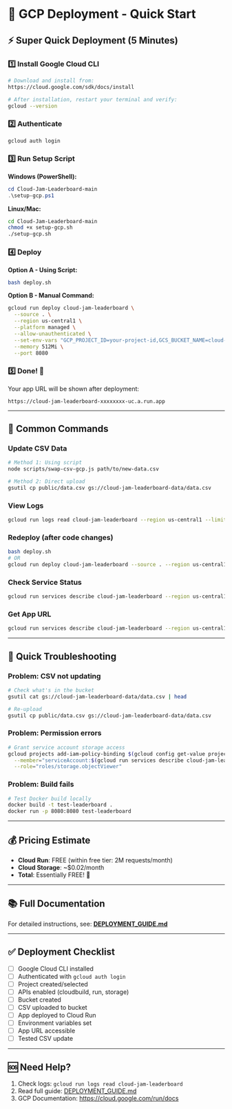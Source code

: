 # 🚀 GCP Deployment - Quick Start

## ⚡ Super Quick Deployment (5 Minutes)

### 1️⃣ **Install Google Cloud CLI**
```bash
# Download and install from:
https://cloud.google.com/sdk/docs/install

# After installation, restart your terminal and verify:
gcloud --version
```

### 2️⃣ **Authenticate**
```bash
gcloud auth login
```

### 3️⃣ **Run Setup Script**

**Windows (PowerShell):**
```powershell
cd Cloud-Jam-Leaderboard-main
.\setup-gcp.ps1
```

**Linux/Mac:**
```bash
cd Cloud-Jam-Leaderboard-main
chmod +x setup-gcp.sh
./setup-gcp.sh
```

### 4️⃣ **Deploy**

**Option A - Using Script:**
```bash
bash deploy.sh
```

**Option B - Manual Command:**
```bash
gcloud run deploy cloud-jam-leaderboard \
  --source . \
  --region us-central1 \
  --platform managed \
  --allow-unauthenticated \
  --set-env-vars "GCP_PROJECT_ID=your-project-id,GCS_BUCKET_NAME=cloud-jam-leaderboard-data,CSV_FILE_NAME=data.csv" \
  --memory 512Mi \
  --port 8080
```

### 5️⃣ **Done! 🎉**
Your app URL will be shown after deployment:
```
https://cloud-jam-leaderboard-xxxxxxxx-uc.a.run.app
```

---

## 📝 Common Commands

### Update CSV Data
```bash
# Method 1: Using script
node scripts/swap-csv-gcp.js path/to/new-data.csv

# Method 2: Direct upload
gsutil cp public/data.csv gs://cloud-jam-leaderboard-data/data.csv
```

### View Logs
```bash
gcloud run logs read cloud-jam-leaderboard --region us-central1 --limit 50
```

### Redeploy (after code changes)
```bash
bash deploy.sh
# OR
gcloud run deploy cloud-jam-leaderboard --source . --region us-central1
```

### Check Service Status
```bash
gcloud run services describe cloud-jam-leaderboard --region us-central1
```

### Get App URL
```bash
gcloud run services describe cloud-jam-leaderboard --region us-central1 --format 'value(status.url)'
```

---

## 🐛 Quick Troubleshooting

### Problem: CSV not updating
```bash
# Check what's in the bucket
gsutil cat gs://cloud-jam-leaderboard-data/data.csv | head

# Re-upload
gsutil cp public/data.csv gs://cloud-jam-leaderboard-data/data.csv
```

### Problem: Permission errors
```bash
# Grant service account storage access
gcloud projects add-iam-policy-binding $(gcloud config get-value project) \
  --member="serviceAccount:$(gcloud run services describe cloud-jam-leaderboard --region us-central1 --format 'value(spec.template.spec.serviceAccountName)')" \
  --role="roles/storage.objectViewer"
```

### Problem: Build fails
```bash
# Test Docker build locally
docker build -t test-leaderboard .
docker run -p 8080:8080 test-leaderboard
```

---

## 💰 Pricing Estimate

- **Cloud Run**: FREE (within free tier: 2M requests/month)
- **Cloud Storage**: ~$0.02/month
- **Total**: Essentially FREE! 🎉

---

## 📚 Full Documentation

For detailed instructions, see: **[DEPLOYMENT_GUIDE.md](./DEPLOYMENT_GUIDE.md)**

---

## ✅ Deployment Checklist

- [ ] Google Cloud CLI installed
- [ ] Authenticated with `gcloud auth login`
- [ ] Project created/selected
- [ ] APIs enabled (cloudbuild, run, storage)
- [ ] Bucket created
- [ ] CSV uploaded to bucket
- [ ] App deployed to Cloud Run
- [ ] Environment variables set
- [ ] App URL accessible
- [ ] Tested CSV update

---

## 🆘 Need Help?

1. Check logs: `gcloud run logs read cloud-jam-leaderboard`
2. Read full guide: [DEPLOYMENT_GUIDE.md](./DEPLOYMENT_GUIDE.md)
3. GCP Documentation: https://cloud.google.com/run/docs




